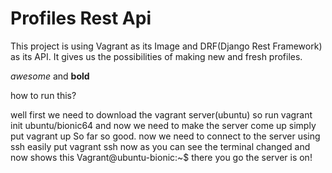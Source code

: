 # Profiles Rest Api 
This project is using Vagrant as its Image and DRF(Django Rest Framework) as its API.
It gives us the possibilities of making new and fresh profiles.   

*awesome* and **bold**


how to run this?


well 
first we need to download the vagrant server(ubuntu) 
so run 
  vagrant init ubuntu/bionic64
and now we need to make the server come up 
simply put 
  vagrant up
So far so good. 
now we need to connect to the server using ssh 
easily put 
  vagrant ssh
now as you can see the terminal changed and now shows this 
Vagrant@ubuntu-bionic:~$
there you go the server is on!
